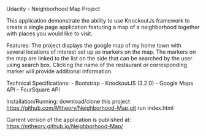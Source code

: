 ﻿Udacity - Neighborhood Map Project

This application demonstrate the ability to use KnockoutJs framework to create a single page application
featuring a map of a neighborhood together with places you would like to visit.

Features:
The project displays the google map of my home town with several locations of interest set up as markers on the map.
The markers on the map are linked to the list on the side that can be searched by the user using search box.
Clicking the name of the restaurant or corresponding marker will provide additional information.

Technical Specifications:
	- Bootstrap
	- KnockoutJS (3.2.0)
	- Google Maps API
	- FourSquare API

Installation/Running:
download/clone this project https://github.com/Mtheory/Neighborhood-Map.git
run index.html

Current version of the application is published at: https://mtheory.github.io/Neighborhood-Map/
